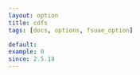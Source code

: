 ```yaml
---
layout: option
title: cdfs
tags: [docs, options, fsuae_option]

default:
example: 0
since: 2.5.18
---
```

